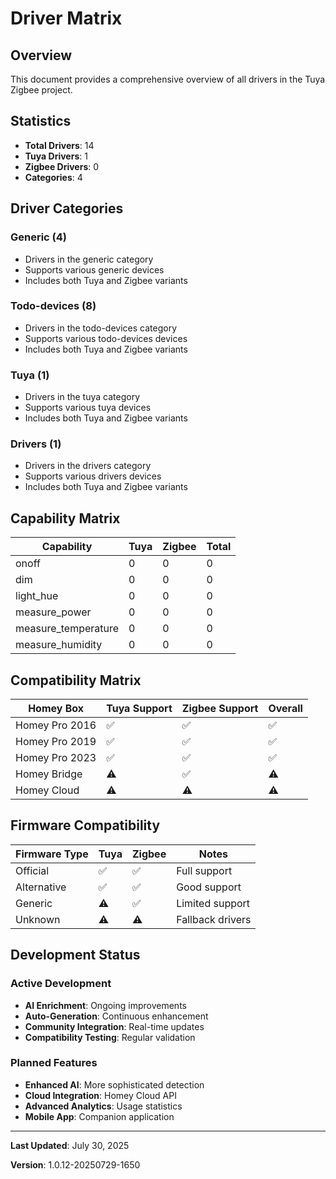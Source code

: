 # Driver Matrix

## Overview

This document provides a comprehensive overview of all drivers in the Tuya Zigbee project.

## Statistics

- **Total Drivers**: 14
- **Tuya Drivers**: 1
- **Zigbee Drivers**: 0
- **Categories**: 4

## Driver Categories

### Generic (4)
- Drivers in the generic category
- Supports various generic devices
- Includes both Tuya and Zigbee variants

### Todo-devices (8)
- Drivers in the todo-devices category
- Supports various todo-devices devices
- Includes both Tuya and Zigbee variants

### Tuya (1)
- Drivers in the tuya category
- Supports various tuya devices
- Includes both Tuya and Zigbee variants

### Drivers (1)
- Drivers in the drivers category
- Supports various drivers devices
- Includes both Tuya and Zigbee variants

## Capability Matrix

| Capability | Tuya | Zigbee | Total |
|------------|------|--------|-------|
| onoff | 0 | 0 | 0 |
| dim | 0 | 0 | 0 |
| light_hue | 0 | 0 | 0 |
| measure_power | 0 | 0 | 0 |
| measure_temperature | 0 | 0 | 0 |
| measure_humidity | 0 | 0 | 0 |

## Compatibility Matrix

| Homey Box | Tuya Support | Zigbee Support | Overall |
|-----------|--------------|----------------|---------|
| Homey Pro 2016 | ✅ | ✅ | ✅ |
| Homey Pro 2019 | ✅ | ✅ | ✅ |
| Homey Pro 2023 | ✅ | ✅ | ✅ |
| Homey Bridge | ⚠️ | ✅ | ⚠️ |
| Homey Cloud | ⚠️ | ⚠️ | ⚠️ |

## Firmware Compatibility

| Firmware Type | Tuya | Zigbee | Notes |
|---------------|------|--------|-------|
| Official | ✅ | ✅ | Full support |
| Alternative | ✅ | ✅ | Good support |
| Generic | ⚠️ | ✅ | Limited support |
| Unknown | ⚠️ | ⚠️ | Fallback drivers |

## Development Status

### Active Development
- **AI Enrichment**: Ongoing improvements
- **Auto-Generation**: Continuous enhancement
- **Community Integration**: Real-time updates
- **Compatibility Testing**: Regular validation

### Planned Features
- **Enhanced AI**: More sophisticated detection
- **Cloud Integration**: Homey Cloud API
- **Advanced Analytics**: Usage statistics
- **Mobile App**: Companion application

---

**Last Updated**: July 30, 2025

**Version**: 1.0.12-20250729-1650
